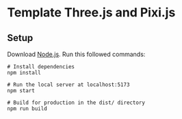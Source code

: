 # Template Three.js and Pixi.js


## Setup
Download [Node.js](https://nodejs.org/en/download). Run this followed commands:

```
# Install dependencies
npm install

# Run the local server at localhost:5173
npm start

# Build for production in the dist/ directory
npm run build
```
